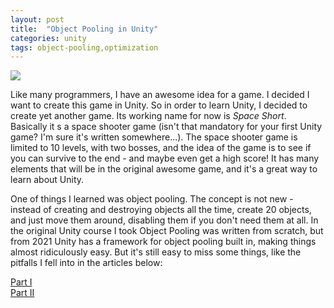 ```yaml
---
layout: post
title:  "Object Pooling in Unity"
categories: unity
tags: object-pooling,optimization
---
```

![](https://miro.medium.com/max/720/1*TFiE8b2Ghx8XspdS9zAduA.gif)

Like many programmers, I have an awesome idea for a game. I decided I want to create this game in Unity. So in order to learn Unity, I decided to create yet another game. Its working name for now is *Space Short*. Basically it s a space shooter game (isn't that mandatory for your first Unity game? I'm sure it's written somewhere...).<!--more--> The space shooter game is limited to 10 levels, with two bosses, and the idea of the game is to see if you can survive to the end - and maybe even get a high score!
It has many elements that will be in the original awesome game, and it's a great way to learn about Unity. 


One of things I learned was object pooling. The concept is not new - instead of creating and destroying objects all the time, create 20 objects, and just move them around, disabling them if you don't need them at all. In the original Unity course I took Object Pooling was written from scratch, but from 2021 Unity has a framework for object pooling built in, making things almost ridiculously easy. But it's still easy to miss some things, like the pitfalls I fell into in the articles below:

[Part I](https://medium.com/@dsavir-h/unity-2021-object-pooling-62f469021552)  
[Part II](https://medium.com/@dsavir-h/unity-2021-object-pooling-part-ii-fa2848f4334b)